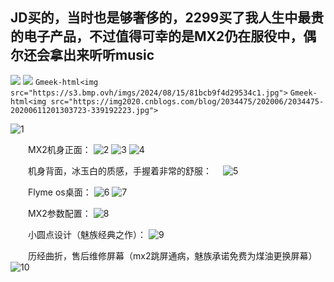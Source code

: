 ## JD买的，当时也是够奢侈的，2299买了我人生中最贵的电子产品，不过值得可幸的是MX2仍在服役中，偶尔还会拿出来听听music
![](https://s3.bmp.ovh/imgs/2024/08/15/81bcb9f4d29534c1.jpg)
<img src = 'https://s3.bmp.ovh/imgs/2024/08/15/81bcb9f4d29534c1.jpg' >
`Gmeek-html<img src="https://s3.bmp.ovh/imgs/2024/08/15/81bcb9f4d29534c1.jpg">`
`Gmeek-html<img src="https://img2020.cnblogs.com/blog/2034475/202006/2034475-20200611201303723-339192223.jpg">`

![1](https://img2020.cnblogs.com/blog/2034475/202006/2034475-20200611195213776-955439766.jpg)

　　MX2机身正面：
![2](https://img2020.cnblogs.com/blog/2034475/202006/2034475-20200611201149561-397073605.jpg)
![3](https://img2020.cnblogs.com/blog/2034475/202006/2034475-20200611201227846-1660140307.jpg)
![4](https://img2020.cnblogs.com/blog/2034475/202006/2034475-20200611201303723-339192223.jpg)

　　机身背面，冰玉白的质感，手握着非常的舒服：　
![5](https://img2020.cnblogs.com/blog/2034475/202006/2034475-20200611201408345-1274374049.jpg)

　　Flyme os桌面：
![6](https://img2020.cnblogs.com/blog/2034475/202006/2034475-20200611201455557-867907468.jpg)
![7](https://img2020.cnblogs.com/blog/2034475/202006/2034475-20200611201550955-280385173.jpg)

　　MX2参数配置：
![8](https://img2020.cnblogs.com/blog/2034475/202006/2034475-20200611201643230-454105707.jpg)

　　小圆点设计（魅族经典之作）：
![9](https://img2020.cnblogs.com/blog/2034475/202006/2034475-20200611201701899-1177951809.jpg)

　　历经曲折，售后维修屏幕（mx2跳屏通病，魅族承诺免费为煤油更换屏幕）
![10](https://img2020.cnblogs.com/blog/2034475/202006/2034475-20200611200054790-1814179163.jpg)
<!-- ##{"script":"<script'>document.querySelectorAll('a').forEach(anchor => {const img = anchor.querySelector('img');if (img && img.hasAttribute('data-canonical-src')) {const canonicalSrc = img.getAttribute('data-canonical-src');anchor.setAttribute('href', canonicalSrc);img.setAttribute('src', canonicalSrc);img.removeAttribute('data-canonical-src');}});</script>"}## -->